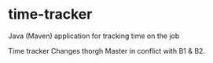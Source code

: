 # time-tracker
Java (Maven) application for tracking time on the job

Time tracker
Changes thorgh Master in conflict with B1 & B2.